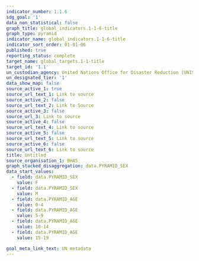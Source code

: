 ```yaml
---
indicator_number: 1.1.6
sdg_goal: '1'
data_non_statistical: false
graph_title: global_indicators.1-1-6-title
graph_type: pyramid
indicator_name: global_indicators.1-1-6-title
indicator_sort_order: 01-01-06
published: true
reporting_status: complete
target_name: global_targets.1-1-title
target_id: '1.1'
un_custodian_agency: United Nations Office for Disaster Reduction (UNISDR)
un_designated_tier: '1'
data_show_map: false
source_active_1: true
source_url_text_1: Link to source
source_active_2: false
source_url_text_2: Link to Source
source_active_3: false
source_url_3: Link to source
source_active_4: false
source_url_text_4: Link to source
source_active_5: false
source_url_text_5: Link to source
source_active_6: false
source_url_text_6: Link to source
title: Untitled
source_organisation_1: BHAS
graph_stacked_disaggregation: data.PYRAMID_SEX
data_start_values:
  - field: data.PYRAMID_SEX
    value: F
  - field: data.PYRAMID_SEX
    value: M
  - field: data.PYRAMID_AGE
    value: 0-4
  - field: data.PYRAMID_AGE
    value: 5-9
  - field: data.PYRAMID_AGE
    value: 10-14
  - field: data.PYRAMID_AGE
    value: 15-19

goal_meta_link_text: UN metadata
---
```

